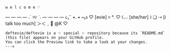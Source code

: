     w e l c o m e ♡
— — — — ˗ˋ ୨୧ ˊ˗ — — — —
૮₍˶ •. • ⑅₎ა ♡ [evie] ⌗ °. ♡ ꒰⸝⸝ [she/her] ꒱
❏ ⇢ [i talk too much] 
＞＜﹐🔗 @K ♡


    deftevie/deftevie is a ✨ special ✨ repository because its `README.md` (this file) appears on your GitHub profile.
    You can click the Preview link to take a look at your changes.
    --->
